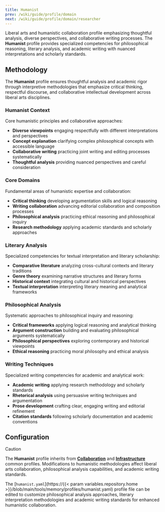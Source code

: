 ```yaml
---
title: Humanist
prev: /wiki/guide/profile/domain
next: /wiki/guide/profile/domain/researcher
---
```


Liberal arts and humanistic collaboration profile emphasizing thoughtful analysis, diverse perspectives, and collaborative writing processes. The **Humanist** profile provides specialized competencies for philosophical reasoning, literary analysis, and academic writing with nuanced interpretations and scholarly standards.

<!--more-->

## Methodology

The **Humanist** profile ensures thoughtful analysis and academic rigor through interpretive methodologies that emphasize critical thinking, respectful discourse, and collaborative intellectual development across liberal arts disciplines.

### Humanist Context

Core humanistic principles and collaborative approaches:

- **Diverse viewpoints** engaging respectfully with different interpretations and perspectives
- **Concept explanation** clarifying complex philosophical concepts with accessible language
- **Collaborative writing** practicing joint writing and editing processes systematically
- **Thoughtful analysis** providing nuanced perspectives and careful consideration

### Core Domains

Fundamental areas of humanistic expertise and collaboration:

- **Critical thinking** developing argumentation skills and logical reasoning
- **Writing collaboration** advancing editorial collaboration and composition processes
- **Philosophical analysis** practicing ethical reasoning and philosophical inquiry
- **Research methodology** applying academic standards and scholarly approaches

### Literary Analysis

Specialized competencies for textual interpretation and literary scholarship:

- **Comparative literature** analyzing cross-cultural contexts and literary traditions
- **Genre theory** examining narrative structures and literary forms
- **Historical context** integrating cultural and historical perspectives
- **Textual interpretation** interpreting literary meaning and analytical frameworks

### Philosophical Analysis

Systematic approaches to philosophical inquiry and reasoning:

- **Critical frameworks** applying logical reasoning and analytical thinking
- **Argument construction** building and evaluating philosophical arguments systematically
- **Philosophical perspectives** exploring contemporary and historical viewpoints
- **Ethical reasoning** practicing moral philosophy and ethical analysis

### Writing Techniques

Specialized writing competencies for academic and analytical work:

- **Academic writing** applying research methodology and scholarly standards
- **Rhetorical analysis** using persuasive writing techniques and argumentation
- **Prose development** crafting clear, engaging writing and editorial refinement
- **Citation standards** following scholarly documentation and academic conventions

## Configuration

> [!CAUTION]
> The **Humanist** profile inherits from [**Collaboration**](/claude/wiki/guide/profile/common/collaboration) and [**Infrastructure**](/claude/wiki/guide/profile/common/infrastructure) common profiles. Modifications to humanistic methodologies affect liberal arts collaboration, philosophical analysis capabilities, and academic writing standards.

The [`humanist.yaml`](https://{{< param variables.repository.home >}}/blob/main/tools/memory/profiles/humanist.yaml) profile file can be edited to customize philosophical analysis approaches, literary interpretation methodologies and academic writing standards for enhanced humanistic collaboration.
